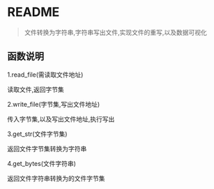 # README

> 文件转换为字符串,字符串写出文件,实现文件的重写,以及数据可视化

## 函数说明

1.read_file(需读取文件地址)

读取文件,返回字节集

2.write_file(字节集,写出文件地址)

传入字节集,以及写出文件地址,执行写出

3.get_str(文件字节集)

返回文件字节集转换为字符串

4.get_bytes(文件字符串)

返回文件字符串转换为的文件字节集
